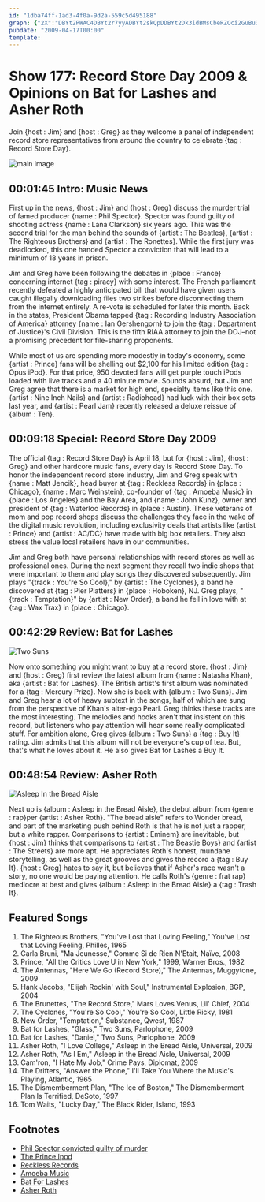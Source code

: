 ```yaml
---
id: "1dba74ff-1ad3-4f0a-9d2a-559c5d495188"
graph: {"2X":"DBYt2PWAC4DBYt2r7yyADBYt2skQpDDBYt2Dk3idBMsCbeRZOci2GuBu3hsBBCl9Ti2GuBBFkpAv7q319k0xfSByon","FI":"ChR9SKNwpGChR9SnwffVChR9SUVrBjChR9StJsJ7ChR9SszalFX6cfdszalFBHm1GtJsJ70n9LKKNwpGKNwpGMOJ5zMOJ5ztJsJ7YD7zinwffVnwffVuFfRS4Q1vdUVrBjBMj9xUVrBjKpWuLc1vCEszalFv3fDajqoTJxoHWI","1YT":"97qipX6cfd97qipBHm1GBCnH5bPpFibPpFiqEH4PbPpFiweioW97qipqEH4P","29I":"BQsAMCEaFb97qipCEaFbCEaFbuYNDsBMefyuYNDsnjWnluYNDs97qipX6cfdBHm1GBQsAM"}
pubdate: "2009-04-17T00:00"
template: 
---
```






# Show 177: Record Store Day 2009 & Opinions on Bat for Lashes and Asher Roth

Join {host : Jim} and {host : Greg} as they welcome a panel of independent record store representatives from around the country to celebrate {tag : Record Store Day}.

![main image](https://static.soundopinions.org/images/2009/RSD.jpg)



## 00:01:45 Intro: Music News

First up in the news, {host : Jim} and {host : Greg} discuss the murder trial of famed producer {name : Phil Spector}. Spector was found guilty of shooting actress {name : Lana Clarkson} six years ago. This was the second trial for the man behind the sounds of {artist : The Beatles}, {artist : The Righteous Brothers} and {artist : The Ronettes}. While the first jury was deadlocked, this one handed Spector a conviction that will lead to a minimum of 18 years in prison.

Jim and Greg have been following the debates in {place : France} concerning internet {tag : piracy} with some interest. The French parliament recently defeated a highly anticipated bill that would have given users caught illegally downloading files two strikes before disconnecting them from the internet entirely. A re-vote is scheduled for later this month. Back in the states, President Obama tapped {tag : Recording Industry Association of America} attorney {name : Ian Gershengorn} to join the {tag : Department of Justice}'s Civil Division. This is the fifth RIAA attorney to join the DOJ–not a promising precedent for file-sharing proponents.

While most of us are spending more modestly in today's economy, some {artist : Prince} fans will be shelling out $2,100 for his limited edition {tag : Opus iPod}. For that price, 950 devoted fans will get purple touch iPods loaded with live tracks and a 40 minute movie. Sounds absurd, but Jim and Greg agree that there is a market for high end, specialty items like this one. {artist : Nine Inch Nails} and {artist : Radiohead} had luck with their box sets last year, and {artist : Pearl Jam} recently released a deluxe reissue of {album : Ten}.



## 00:09:18 Special: Record Store Day 2009

The official {tag : Record Store Day} is April 18, but for {host : Jim}, {host : Greg} and other hardcore music fans, every day is Record Store Day. To honor the independent record store industry, Jim and Greg speak with {name : Matt Jencik}, head buyer at {tag : Reckless Records} in {place : Chicago}, {name : Marc Weinstein}, co-founder of {tag : Amoeba Music} in {place : Los Angeles} and the Bay Area, and {name : John Kunz}, owner and president of {tag : Waterloo Records} in {place : Austin}. These veterans of mom and pop record shops discuss the challenges they face in the wake of the digital music revolution, including exclusivity deals that artists like {artist : Prince} and {artist : AC/DC} have made with big box retailers. They also stress the value local retailers have in our communities.

Jim and Greg both have personal relationships with record stores as well as professional ones. During the next segment they recall two indie shops that were important to them and play songs they discovered subsequently. Jim plays "{track : You're So Cool}," by {artist : The Cyclones}, a band he discovered at {tag : Pier Platters} in {place : Hoboken}, NJ. Greg plays, "{track : Temptation}" by {artist : New Order}, a band he fell in love with at {tag : Wax Trax} in {place : Chicago}.



## 00:42:29 Review: Bat for Lashes

![Two Suns](https://static.soundopinions.org/assets/177/1YT0.png)

Now onto something you might want to buy at a record store. {host : Jim} and {host : Greg} first review the latest album from {name : Natasha Khan}, aka {artist : Bat for Lashes}. The British artist's first album was nominated for a {tag : Mercury Prize}. Now she is back with {album : Two Suns}. Jim and Greg hear a lot of heavy subtext in the songs, half of which are sung from the perspective of Khan's alter-ego Pearl. Greg thinks these tracks are the most interesting. The melodies and hooks aren't that insistent on this record, but listeners who pay attention will hear some really complicated stuff. For ambition alone, Greg gives {album : Two Suns} a {tag : Buy It} rating. Jim admits that this album will not be everyone's cup of tea. But, that's what he loves about it. He also gives Bat for Lashes a Buy It.



## 00:48:54 Review: Asher Roth

![Asleep In the Bread Aisle](https://static.soundopinions.org/assets/177/29I0.jpg)

Next up is {album : Asleep in the Bread Aisle}, the debut album from {genre : rap}per {artist : Asher Roth}. "The bread aisle" refers to Wonder bread, and part of the marketing push behind Roth is that he is not just a rapper, but a white rapper. Comparisons to {artist : Eminem} are inevitable, but {host : Jim} thinks that comparisons to {artist : The Beastie Boys} and {artist : The Streets} are more apt. He appreciates Roth's honest, mundane storytelling, as well as the great grooves and gives the record a {tag : Buy It}. {host : Greg} hates to say it, but believes that if Asher's race wasn't a story, no one would be paying attention. He calls Roth's {genre : frat rap} mediocre at best and gives {album : Asleep in the Bread Aisle} a {tag : Trash It}.



## Featured Songs

1. The Righteous Brothers, "You've Lost that Loving Feeling," You've Lost that Loving Feeling, Philles, 1965
2. Carla Bruni, "Ma Jeunesse," Comme Si de Rien N'Etait, Naïve, 2008
3. Prince, "All the Critics Love U in New York," 1999, Warner Bros., 1982
4. The Antennas, "Here We Go (Record Store)," The Antennas, Muggytone, 2009
5. Hank Jacobs, "Elijah Rockin' with Soul," Instrumental Explosion, BGP, 2004
6. The Brunettes, "The Record Store," Mars Loves Venus, Lil' Chief, 2004
7. The Cyclones, "You're So Cool," You're So Cool, Little Ricky, 1981
8. New Order, "Temptation," Substance, Qwest, 1987
9. Bat for Lashes, "Glass," Two Suns, Parlophone, 2009
10. Bat for Lashes, "Daniel," Two Suns, Parlophone, 2009
11. Asher Roth, "I Love College," Asleep in the Bread Aisle, Universal, 2009
12. Asher Roth, "As I Em," Asleep in the Bread Aisle, Universal, 2009
13. Cam'ron, "I Hate My Job," Crime Pays, Diplomat, 2009
14. The Drifters, "Answer the Phone," I'll Take You Where the Music's Playing, Atlantic, 1965
15. The Dismemberment Plan, "The Ice of Boston," The Dismemberment Plan Is Terrified, DeSoto, 1997
16. Tom Waits, "Lucky Day," The Black Rider, Island, 1993



## Footnotes

- [Phil Spector convicted guilty of murder](http://www.theguardian.com/world/2009/apr/14/phil-spector-lana-clarkson-murder)
- [The Prince Ipod](http://www.thisisopus.com/prince/ipod)
- [Reckless Records](http://www.reckless.com/)
- [Amoeba Music](http://www.amoeba.com/)
- [Bat For Lashes](http://www.batforlashes.com/)
- [Asher Roth](http://asherrothmusic.com/welcome/)